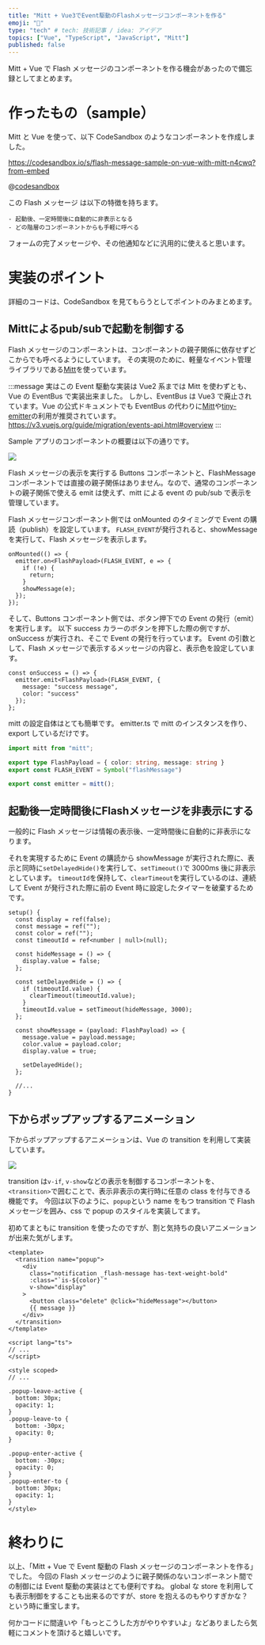 ```yaml
---
title: "Mitt + Vue3でEvent駆動のFlashメッセージコンポーネントを作る"
emoji: "🥊"
type: "tech" # tech: 技術記事 / idea: アイデア
topics: ["Vue", "TypeScript", "JavaScript", "Mitt"]
published: false
---
```


Mitt + Vue で Flash メッセージのコンポーネントを作る機会があったので備忘録としてまとめます。

# 作ったもの（sample）
Mitt と Vue を使って、以下 CodeSandbox のようなコンポーネントを作成しました。

https://codesandbox.io/s/flash-message-sample-on-vue-with-mitt-n4cwq?from-embed

@[codesandbox](https://codesandbox.io/embed/sandbox-flash-message-with-mitt-n4cwq?fontsize=14&hidenavigation=1&theme=dark)

この Flash メッセージ は以下の特徴を持ちます。

```
- 起動後、一定時間後に自動的に非表示となる
- どの階層のコンポーネントからも手軽に呼べる
```

フォームの完了メッセージや、その他通知などに汎用的に使えると思います。

# 実装のポイント
詳細のコードは、CodeSandbox を見てもらうとしてポイントのみまとめます。

## Mittによるpub/subで起動を制御する
Flash メッセージのコンポーネントは、コンポーネントの親子関係に依存せずどこからでも呼べるようにしています。
その実現のために、軽量なイベント管理ライブラリである[Mitt](https://github.com/developit/mitt)を使っています。

:::message
実はこの Event 駆動な実装は Vue2 系までは Mitt を使わずとも、Vue の EventBus で実装出来ました。
しかし、EventBus は Vue3 で廃止されています。Vue の公式ドキュメントでも EventBus の代わりに[Mitt](https://github.com/developit/mitt)や[tiny-emitter](https://github.com/scottcorgan/tiny-emitter)の利用が推奨されています。
https://v3.vuejs.org/guide/migration/events-api.html#overview
:::

Sample アプリのコンポーネントの概要は以下の通りです。

![](https://storage.googleapis.com/zenn-user-upload/mztsjzw3vbowims91r7tn9ctovcv)

Flash メッセージの表示を実行する Buttons コンポーネントと、FlashMessage コンポーネントでは直接の親子関係はありません。なので、通常のコンポーネントの親子関係で使える emit は使えず、mitt による event の pub/sub で表示を管理しています。

Flash メッセージコンポーネント側では onMounted のタイミングで Event の購読（publish）を設定しています。
`FLASH_EVENT`が発行されると、showMessage を実行して、Flash メッセージを表示します。

```ts:FlashMessage.vue
onMounted(() => {
  emitter.on<FlashPayload>(FLASH_EVENT, e => {
    if (!e) {
      return;
    }
    showMessage(e);
  });
});
```


そして、Buttons コンポーネント側では、ボタン押下での Event の発行（emit）を実行します。
以下 success カラーのボタンを押下した際の例ですが、 onSuccess が実行され、そこで Event の発行を行っています。
Event の引数として、Flash メッセージで表示するメッセージの内容と、表示色を設定しています。

```ts:Buttons.vue
const onSuccess = () => {
  emitter.emit<FlashPayload>(FLASH_EVENT, {
    message: "success message",
    color: "success"
  });
};
```

mitt の設定自体はとても簡単です。
emitter.ts で mitt のインスタンスを作り、export しているだけです。

```typescript:emitter.ts
import mitt from "mitt";

export type FlashPayload = { color: string, message: string }
export const FLASH_EVENT = Symbol("flashMessage")

export const emitter = mitt();
```

## 起動後一定時間後にFlashメッセージを非表示にする

一般的に Flash メッセージは情報の表示後、一定時間後に自動的に非表示になります。

それを実現するために Event の購読から showMessage が実行された際に、表示と同時に`setDelayedHide()`を実行して、`setTimeout()`で 3000ms 後に非表示としています。
`timeoutId`を保持して、`clearTimeout`を実行しているのは、連続して Event が発行された際に前の Event 時に設定したタイマーを破棄するためです。

```ts:FlashMessage.vue
setup() {
  const display = ref(false);
  const message = ref("");
  const color = ref("");
  const timeoutId = ref<number | null>(null);

  const hideMessage = () => {
    display.value = false;
  };

  const setDelayedHide = () => {
    if (timeoutId.value) {
      clearTimeout(timeoutId.value);
    }
    timeoutId.value = setTimeout(hideMessage, 3000);
  };

  const showMessage = (payload: FlashPayload) => {
    message.value = payload.message;
    color.value = payload.color;
    display.value = true;

    setDelayedHide();
  };

  //...
}
```

## 下からポップアップするアニメーション

下からポップアップするアニメーションは、Vue の transition を利用して実装しています。

![](https://storage.googleapis.com/zenn-user-upload/lfjij3xdlh1876ijw1sje2q62xdp)

transition は`v-if`, `v-show`などの表示を制御するコンポーネントを、`<transition>`で囲むことで、表示非表示の実行時に任意の class を付与できる機能です。
今回は以下のように、`popup`という name をもつ transition で Flash メッセージを囲み、css で popup のスタイルを実装してます。

初めてまともに transition を使ったのですが、割と気持ちの良いアニメーションが出来た気がします。

```markup:FlashMessage.vue
<template>
  <transition name="popup">
    <div
      class="notification _flash-message has-text-weight-bold"
      :class="`is-${color}`"
      v-show="display"
    >
      <button class="delete" @click="hideMessage"></button>
      {{ message }}
    </div>
  </transition>
</template>

<script lang="ts">
// ...
</script>

<style scoped>
// ...

.popup-leave-active {
  bottom: 30px;
  opacity: 1;
}
.popup-leave-to {
  bottom: -30px;
  opacity: 0;
}

.popup-enter-active {
  bottom: -30px;
  opacity: 0;
}
.popup-enter-to {
  bottom: 30px;
  opacity: 1;
}
</style>
```


# 終わりに

以上、「Mitt + Vue で Event 駆動の Flash メッセージのコンポーネントを作る」でした。
今回の Flash メッセージのように親子関係のないコンポーネント間での制御には Event 駆動の実装はとても便利ですね。
global な store を利用しても表示制御をすることも出来るのですが、store を抱えるのもやりすぎかな？　という時に重宝します。

何かコードに間違いや「もっとこうした方がやりやすいよ」などありましたら気軽にコメントを頂けると嬉しいです。